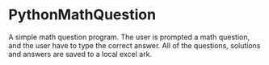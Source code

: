 # PythonMathQuestion

A simple math question program. The user is prompted a math question, and the user have to type the correct answer. All of the questions, solutions and answers are saved to a local excel ark. 
